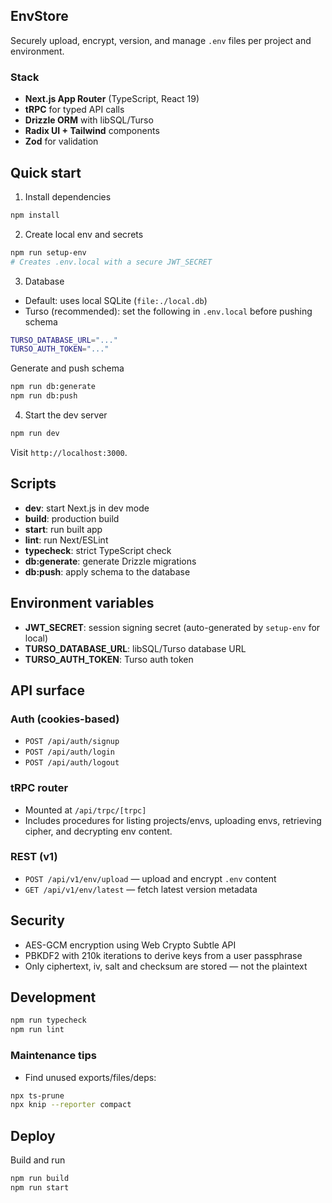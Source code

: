 ## EnvStore

Securely upload, encrypt, version, and manage `.env` files per project and environment.

### Stack

- **Next.js App Router** (TypeScript, React 19)
- **tRPC** for typed API calls
- **Drizzle ORM** with libSQL/Turso
- **Radix UI + Tailwind** components
- **Zod** for validation

## Quick start

1. Install dependencies

```bash
npm install
```

2. Create local env and secrets

```bash
npm run setup-env
# Creates .env.local with a secure JWT_SECRET
```

3. Database

- Default: uses local SQLite (`file:./local.db`)
- Turso (recommended): set the following in `.env.local` before pushing schema

```bash
TURSO_DATABASE_URL="..."
TURSO_AUTH_TOKEN="..."
```

Generate and push schema

```bash
npm run db:generate
npm run db:push
```

4. Start the dev server

```bash
npm run dev
```

Visit `http://localhost:3000`.

## Scripts

- **dev**: start Next.js in dev mode
- **build**: production build
- **start**: run built app
- **lint**: run Next/ESLint
- **typecheck**: strict TypeScript check
- **db:generate**: generate Drizzle migrations
- **db:push**: apply schema to the database

## Environment variables

- **JWT_SECRET**: session signing secret (auto-generated by `setup-env` for local)
- **TURSO_DATABASE_URL**: libSQL/Turso database URL
- **TURSO_AUTH_TOKEN**: Turso auth token

## API surface

### Auth (cookies-based)

- `POST /api/auth/signup`
- `POST /api/auth/login`
- `POST /api/auth/logout`

### tRPC router

- Mounted at `/api/trpc/[trpc]`
- Includes procedures for listing projects/envs, uploading envs, retrieving cipher, and decrypting env content.

### REST (v1)

- `POST /api/v1/env/upload` — upload and encrypt `.env` content
- `GET /api/v1/env/latest` — fetch latest version metadata

## Security

- AES-GCM encryption using Web Crypto Subtle API
- PBKDF2 with 210k iterations to derive keys from a user passphrase
- Only ciphertext, iv, salt and checksum are stored — not the plaintext

## Development

```bash
npm run typecheck
npm run lint
```

### Maintenance tips

- Find unused exports/files/deps:

```bash
npx ts-prune
npx knip --reporter compact
```

## Deploy

Build and run

```bash
npm run build
npm run start
```
